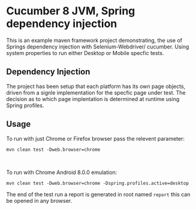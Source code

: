 # Cucumber 8 JVM, Spring dependency injection
This is an example maven framework project demonstrating, the use of Springs dependency injection with Selenium-Webdriver/ cucumber. Using system properties to run either Desktop or Mobile specfic tests.

<h2>Dependency Injection</h2>
The project has been setup that each platform has its own page objects, driven from a signle implementation for the specfic page under test.
The decision as to which page implentation is determined at runtime using Spring profiles.

<h2>Usage</h2>
To run with just Chrome or Firefox browser pass the relevent parameter:<br/>

```
mvn clean test -Dweb.browser=chrome
```
<br/>


To run with Chrome Android 8.0.0 emulation:<br/>
```
mvn clean test -Dweb.browser=chrome -Dspring.profiles.active=desktop
```
The end of the test run a report is generated in root named `report` this can be opened in any browser.


